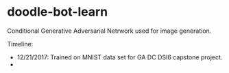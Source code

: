 # doodle-bot-learn

Conditional Generative Adversarial Netrwork used for image generation.

Timeline:
- 12/21/2017: Trained on MNIST data set for GA DC DSI6 capstone project.
-

